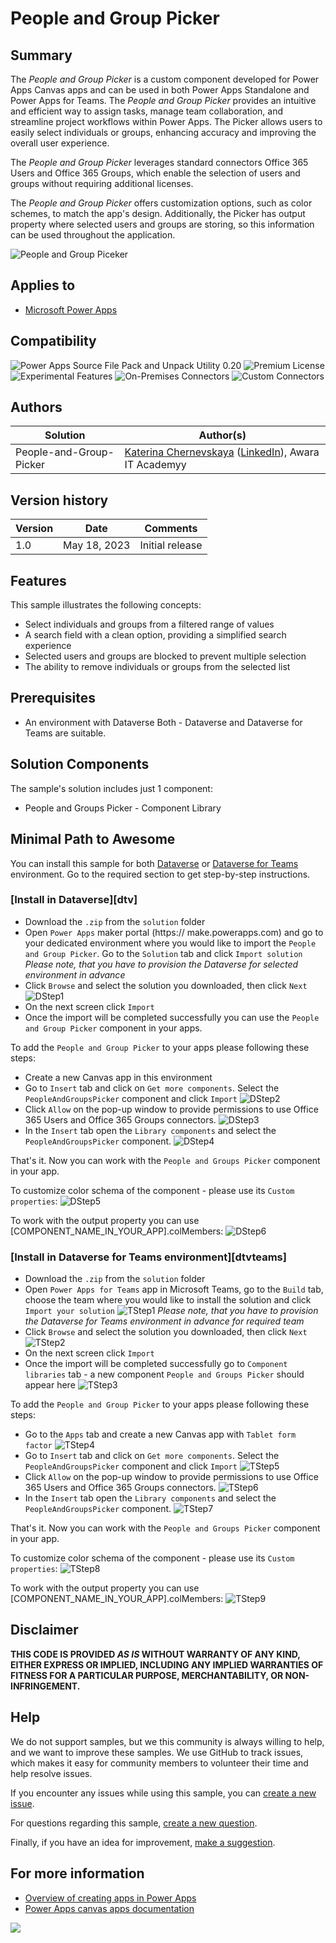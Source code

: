 # People and Group Picker

## Summary

The *_People and Group Picker_* is a custom component developed for Power Apps Canvas apps and can be used in both Power Apps Standalone and Power Apps for Teams.
The *_People and Group Picker_* provides an intuitive and efficient way to assign tasks, manage team collaboration, and streamline project workflows within Power Apps. The Picker allows users to easily select individuals or groups, enhancing accuracy and improving the overall user experience.

The *_People and Group Picker_* leverages standard connectors Office 365 Users and Office 365 Groups, which enable the selection of users and groups without requiring additional licenses. 

The *_People and Group Picker_* offers customization options, such as color schemes, to match the app's design. Additionally, the Picker has output property where selected users and groups are storing, so this information can be used throughout the application.

![People and Group Piceker](assets/PeopleAndGroupsPicker.gif)

## Applies to

* [Microsoft Power Apps](https://docs.microsoft.com/powerapps/)

## Compatibility

![Power Apps Source File Pack and Unpack Utility 0.20](https://img.shields.io/badge/Packing%20Tool-0.20-green.svg)
![Premium License](https://img.shields.io/badge/Premium%20License-Not%20Required-green.svg "Premium Power Apps license not required")
![Experimental Features](https://img.shields.io/badge/Experimental%20Features-No-green.svg "Does not rely on experimental features")
![On-Premises Connectors](https://img.shields.io/badge/On--Premises%20Connectors-No-green.svg "Does not use on-premise connectors")
![Custom Connectors](https://img.shields.io/badge/Custom%20Connectors-Not%20Required-green.svg "Does not use custom connectors")

## Authors

Solution|Author(s)
--------|---------
People-and-Group-Picker | [Katerina Chernevskaya](https://github.com/Katerina-Chernevskaya) ([LinkedIn](https://www.linkedin.com/in/katerinachernevskaya/)), Awara IT Academyy

## Version history

Version|Date|Comments
-------|----|--------
1.0|May 18, 2023|Initial release

## Features

This sample illustrates the following concepts:

* Select individuals and groups from a filtered range of values
* A search field with a clean option, providing a simplified search experience
* Selected users and groups are blocked to prevent multiple selection
* The ability to remove individuals or groups from the selected list

## Prerequisites

* An environment with Dataverse
Both - Dataverse and Dataverse for Teams are suitable.

## Solution Components

The sample's solution includes just 1 component:

* People and Groups Picker - Component Library

## Minimal Path to Awesome

You can install this sample for both [Dataverse](#dtv) or [Dataverse for Teams](#dtvteams) environment. Go to the required section to get step-by-step instructions.

### [Install in Dataverse][dtv]

* Download the `.zip` from the `solution` folder
* Open `Power Apps` maker portal (https:// make.powerapps.com) and go to your dedicated environment where you would like to import the `People and Group Picker`. Go to the `Solution` tab and click `Import solution`
*_Please note, that you have to provision the Dataverse for selected environment in advance_*
* Click `Browse` and select the solution you downloaded, then click `Next`
![DStep1](assets/DStep1.png)
* On the next screen click `Import`
* Once the import will be completed successfully you can use the `People and Group Picker` component in your apps.

To add the `People and Group Picker` to your apps please following these steps: 
* Create a new Canvas app in this environment
* Go to `Insert` tab and click on `Get more components`. Select the `PeopleAndGroupsPicker` component and click `Import`
![DStep2](assets/DStep2.png)
* Click `Allow` on the pop-up window to provide permissions to use Office 365 Users and Office 365 Groups connectors.
![DStep3](assets/DStep3.png)
* In the `Insert` tab open the `Library components` and select the `PeopleAndGroupsPicker` component.
![DStep4](assets/DStep4.png)

That's it. Now you can work with the `People and Groups Picker` component in your app.

To customize color schema of the component - please use its `Custom properties`:
![DStep5](assets/DStep5.png)

To work with the output property you can use [COMPONENT_NAME_IN_YOUR_APP].colMembers:
![DStep6](assets/DStep6.png)


### [Install in Dataverse for Teams environment][dtvteams]

* Download the `.zip` from the `solution` folder
* Open `Power Apps for Teams` app in Microsoft Teams, go to the `Build` tab, choose the team where you would like to install the solution and click `Import your solution`
![TStep1](assets/TStep1.png)
*_Please note, that you have to provision the Dataverse for Teams environment in advance for required team_*
* Click `Browse` and select the solution you downloaded, then click `Next`
![TStep2](assets/TStep2.png)
* On the next screen click `Import`
* Once the import will be completed successfully go to `Component libraries` tab - a new component `People and Groups Picker` should appear here
![TStep3](assets/TStep3.png)

To add the `People and Group Picker` to your apps please following these steps: 
* Go to the `Apps` tab and create a new Canvas app with `Tablet form factor`
![TStep4](assets/TStep4.png)
* Go to `Insert` tab and click on `Get more components`. Select the `PeopleAndGroupsPicker` component and click `Import`
![TStep5](assets/TStep5.png)
* Click `Allow` on the pop-up window to provide permissions to use Office 365 Users and Office 365 Groups connectors.
![TStep6](assets/TStep6.png)
* In the `Insert` tab open the `Library components` and select the `PeopleAndGroupsPicker` component.
![TStep7](assets/TStep7.png)

That's it. Now you can work with the `People and Groups Picker` component in your app.

To customize color schema of the component - please use its `Custom properties`:
![TStep8](assets/TStep8.png)

To work with the output property you can use [COMPONENT_NAME_IN_YOUR_APP].colMembers:
![TStep9](assets/TStep9.png)


## Disclaimer

**THIS CODE IS PROVIDED *AS IS* WITHOUT WARRANTY OF ANY KIND, EITHER EXPRESS OR IMPLIED, INCLUDING ANY IMPLIED WARRANTIES OF FITNESS FOR A PARTICULAR PURPOSE, MERCHANTABILITY, OR NON-INFRINGEMENT.**

## Help

We do not support samples, but we this community is always willing to help, and we want to improve these samples. We use GitHub to track issues, which makes it easy for  community members to volunteer their time and help resolve issues.

If you encounter any issues while using this sample, you can [create a new issue](https://github.com/pnp/powerapps-samples/issues/new?assignees=&labels=Needs%3A+Triage+%3Amag%3A%2Ctype%3Abug-suspected&template=bug-report.yml&sample=YOURSAMPLENAME&authors=@YOURGITHUBUSERNAME&title=YOURSAMPLENAME%20-%20).

For questions regarding this sample, [create a new question](https://github.com/pnp/powerapps-samples/issues/new?assignees=&labels=Needs%3A+Triage+%3Amag%3A%2Ctype%3Abug-suspected&template=question.yml&sample=YOURSAMPLENAME&authors=@YOURGITHUBUSERNAME&title=YOURSAMPLENAME%20-%20).

Finally, if you have an idea for improvement, [make a suggestion](https://github.com/pnp/powerapps-samples/issues/new?assignees=&labels=Needs%3A+Triage+%3Amag%3A%2Ctype%3Abug-suspected&template=suggestion.yml&sample=YOURSAMPLENAME&authors=@YOURGITHUBUSERNAME&title=YOURSAMPLENAME%20-%20).

## For more information

- [Overview of creating apps in Power Apps](https://docs.microsoft.com/powerapps/maker/)
- [Power Apps canvas apps documentation](https://docs.microsoft.com/en-us/powerapps/maker/canvas-apps/)


<img src="https://telemetry.sharepointpnp.com/powerapps-samples/samples/readme-template" />